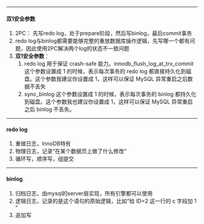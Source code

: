 

---

#### 双1安全参数

1. 2PC： 先写redo log，处于prepare阶段，然后写binlog，最后commit事务
2. redo log与binlog都需要能够完整的重放数据库操作逻辑，先写哪一个都有问题，因此使用2PC解决两个log的状态不一致问题
3. **双1安全参数**：
   1. redo log 用于保证 crash-safe 能力。innodb_flush_log_at_trx_commit 这个参数设置成 1 的时候，表示每次事务的 redo log 都直接持久化到磁盘。这个参数我建议你设置成 1，这样可以保证 MySQL 异常重启之后数据不丢失
   2. sync_binlog 这个参数设置成 1 的时候，表示每次事务的 binlog 都持久化到磁盘。这个参数我也建议你设置成 1，这样可以保证 MySQL 异常重启之后 binlog 不丢失。



---

#### redo log

1. 重做日志，InnoDB特有
2. 物理日志，记录“在某个数据页上做了什么修改”
3. 循环写，顺序写，组提交



----

#### binlog

1. 归档日志，由mysql的server层实现，所有引擎都可以使用
2. 逻辑日志，记录的是这个语句的原始逻辑，比如“给 ID=2 这一行的 c 字段加 1 ”
3. 追加写